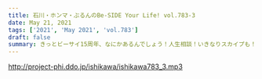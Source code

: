 ```yaml
---
title: 石川・ホンマ・ぶるんのBe-SIDE Your Life! vol.783-3
date: May 21, 2021
tags: ['2021', 'May 2021', 'vol.783']
draft: false
summary: きっとビーサイ15周年、なにかあるんでしょう！人生相談！いきなりスカイプも！
---
```


http://project-phi.ddo.jp/ishikawa/ishikawa783_3.mp3
